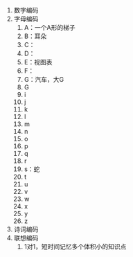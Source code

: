 1. 数字编码
2. 字母编码
	1. A：一个A形的梯子
	2. B：耳朵
	3. C：
	4. D：
	5. E：视图表
	6. F：
	7. G：汽车，大G
	8. G
	9. i
	10. j
	11. k
	12. l
	13. m
	14. n
	15. o
	16. p
	17. q
	18. r
	19. s：蛇
	20. t
	21. u
	22. v
	23. w
	24. x
	25. y
	26. z
3. 诗词编码
4. 联想编码
	1. 1对1，短时间记忆多个体积小的知识点